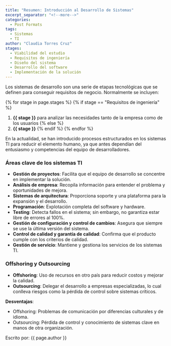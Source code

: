 ```yaml
---
title: "Resumen: Introducción al Desarrollo de Sistemas"
excerpt_separator: "<!--more-->"
categories:
  - Post Formats
tags:
  - Sistemas
  - TI
author: "Claudia Torres Cruz"
stages:
  - Viabilidad del estudio
  - Requisitos de ingeniería
  - Diseño del sistema
  - Desarrollo del software
  - Implementación de la solución
---
```


Los sistemas de desarrollo son una serie de etapas tecnológicas que se definen para conseguir requisitos de negocio. Normalmente se incluyen:

{% for stage in page.stages %}
  {% if stage == "Requisitos de ingeniería" %}
1. **{{ stage }}** para analizar las necesidades tanto de la empresa como de los usuarios
  {% else %}
1. **{{ stage }}**
  {% endif %}
{% endfor %}

En la actualidad, se han introducido procesos estructurados en los sistemas TI para reducir el elemento humano, ya que antes dependían del entusiasmo y competencias del equipo de desarrolladores.

### Áreas clave de los sistemas TI

-   **Gestión de proyectos**: Facilita que el equipo de desarrollo se concentre en implementar la solución.
-   **Análisis de empresa**: Recopila información para entender el problema y oportunidades de mejora.
-   **Sistemas de arquitectura**: Proporciona soporte y una plataforma para la expansión y el desarrollo.
-   **Programación**: Explotación completa del software y hardware.
-   **Testing**: Detecta fallos en el sistema; sin embargo, no garantiza estar libre de errores al 100%.
-   **Gestión de configuración y control de cambios**: Asegura que siempre se use la última versión del sistema.
-   **Control de calidad y garantía de calidad**: Confirma que el producto cumple con los criterios de calidad.
-   **Gestión de servicio**: Mantiene y gestiona los servicios de los sistemas TI.

### Offshoring y Outsourcing

- **Offshoring**: Uso de recursos en otro país para reducir costos y mejorar la calidad.
- **Outsourcing**: Delegar el desarrollo a empresas especializadas, lo cual conlleva riesgos como la pérdida de control sobre sistemas críticos.
  
**Desventajas**:
  - Offshoring: Problemas de comunicación por diferencias culturales y de idioma.
  - Outsourcing: Pérdida de control y conocimiento de sistemas clave en manos de otra organización.


Escrito por: {{ page.author }}